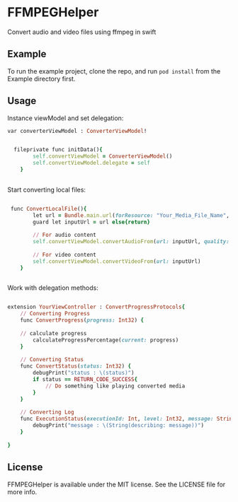 # FFMPEGHelper

Convert audio and video files using ffmpeg in swift

## Example

To run the example project, clone the repo, and run `pod install` from the Example directory first.

## Usage

Instance viewModel and set delegation:

```ruby
var converterViewModel : ConverterViewModel!

```

```ruby

  fileprivate func initData(){
        self.convertViewModel = ConverterViewModel()
        self.convertViewModel.delegate = self
    }
    
```

Start converting local files:

```ruby

 func ConvertLocalFile(){
        let url = Bundle.main.url(forResource: "Your_Media_File_Name", withExtension: "Your_Media_File_Extension")
        guard let inputUrl = url else{return}
        
        // For audio content
        self.convertViewModel.convertAudioFrom(url: inputUrl, quality: .low)
        
        // For video content
        self.convertViewModel.convertVideoFrom(url: inputUrl)
    }
    
```

Work with delegation methods:

```ruby

extension YourViewController : ConvertProgressProtocols{
    // Converting Progress
    func ConvertProgress(progress: Int32) {
    
    // calculate progress 
        calculateProgressPercentage(current: progress)
    }
    
    // Converting Status
    func ConvertStatus(status: Int32) {
        debugPrint("status : \(status)")
        if status == RETURN_CODE_SUCCESS{
            // Do something like playing converted media
        }
    }
    
    // Converting Log
    func ExecutionStatus(executionId: Int, level: Int32, message: String!) {
        debugPrint("message : \(String(describing: message))")
    }
    
}

```

## License

FFMPEGHelper is available under the MIT license. See the LICENSE file for more info.
    
